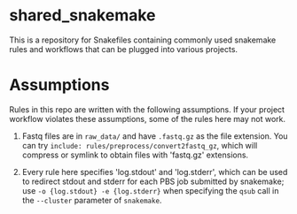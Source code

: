 # shared_snakemake

This is a repository for Snakefiles containing commonly used snakemake rules and workflows that can be plugged into various projects.

# Assumptions

Rules in this repo are written with the following assumptions. If your project workflow violates these assumptions, some of the rules here may not work.

1. Fastq files are in `raw_data/` and have `.fastq.gz` as the file extension. You can try `include: rules/preprocess/convert2fastq_gz`, which will compress or symlink to obtain files with 'fastq.gz' extensions.

2. Every rule here specifies 'log.stdout' and 'log.stderr', which can be used to redirect stdout and stderr for each PBS job submitted by snakemake; use `-o {log.stdout} -e {log.stderr}` when specifying the `qsub` call in the `--cluster` parameter of `snakemake`.

